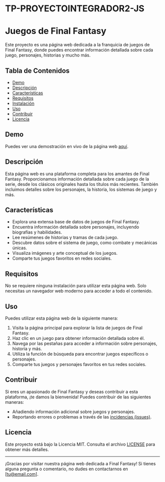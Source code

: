 # TP-PROYECTOINTEGRADOR2-JS

# Juegos de Final Fantasy

Este proyecto es una página web dedicada a la franquicia de juegos de Final Fantasy, donde puedes encontrar información detallada sobre cada juego, personajes, historias y mucho más.

## Tabla de Contenidos

- [Demo](#demo)
- [Descripción](#descripción)
- [Características](#características)
- [Requisitos](#requisitos)
- [Instalación](#instalación)
- [Uso](#uso)
- [Contribuir](#contribuir)
- [Licencia](#licencia)

## Demo

Puedes ver una demostración en vivo de la página web [aquí](https://melinapereyra.github.io/TP-PROYECTOINTEGRADOR2-JS/).

## Descripción

Esta página web es una plataforma completa para los amantes de Final Fantasy. Proporcionamos información detallada sobre cada juego de la serie, desde los clásicos originales hasta los títulos más recientes. También incluimos detalles sobre los personajes, la historia, los sistemas de juego y más.

## Características

- Explora una extensa base de datos de juegos de Final Fantasy.
- Encuentra información detallada sobre personajes, incluyendo biografías y habilidades.
- Lee resúmenes de historias y tramas de cada juego.
- Descubre datos sobre el sistema de juego, como combate y mecánicas únicas.
- Visualiza imágenes y arte conceptual de los juegos.
- Comparte tus juegos favoritos en redes sociales.

## Requisitos

No se requiere ninguna instalación para utilizar esta página web. Solo necesitas un navegador web moderno para acceder a todo el contenido.

## Uso

Puedes utilizar esta página web de la siguiente manera:

1. Visita la página principal para explorar la lista de juegos de Final Fantasy.
2. Haz clic en un juego para obtener información detallada sobre él.
3. Navega por las pestañas para acceder a información sobre personajes, historia y más.
4. Utiliza la función de búsqueda para encontrar juegos específicos o personajes.
5. Comparte tus juegos y personajes favoritos en tus redes sociales.

## Contribuir

Si eres un apasionado de Final Fantasy y deseas contribuir a esta plataforma, ¡te damos la bienvenida! Puedes contribuir de las siguientes maneras:

- Añadiendo información adicional sobre juegos y personajes.
- Reportando errores o problemas a través de las [incidencias (issues)](https://github.com/TuUsuario/JuegosFinalFantasy/issues).

## Licencia

Este proyecto está bajo la Licencia MIT. Consulta el archivo [LICENSE](LICENSE) para obtener más detalles.

---

¡Gracias por visitar nuestra página web dedicada a Final Fantasy! Si tienes alguna pregunta o comentario, no dudes en contactarnos en [tu@email.com].
